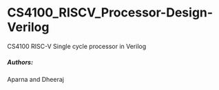 # CS4100_RISCV_Processor-Design-Verilog
CS4100 RISC-V Single cycle processor in Verilog


##### Authors: 
Aparna and Dheeraj
